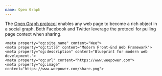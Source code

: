 ```yaml
---
name: Open Graph
---
```


The [Open Graph protocol](http://ogp.me/) enables any web page to become a rich object in a social graph. Both Facebook and Twitter leverage the protocol for pulling page context when sharing.

```markup
<meta property="og:site_name" content="Wee">
<meta property="og:title" content="Modern Front-End Web Framework">
<meta property="og:description" content="Blueprint for modern web development.">
<meta property="og:url" content="https://www.weepower.com">
<meta property="og:image" content="https://www.weepower.com/share.png">
```